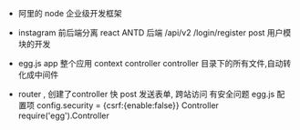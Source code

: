 - 阿里的 node 企业级开发框架
- instagram 前后端分离
    react ANTD
    后端 /api/v2
    /login/register  post
    用户模块的开发
- egg.js app 整个应用
    context controller
    controller 目录下的所有文件,自动转化成中间件

- router , 创建了controller  快
    post 发送表单, 跨站访问 有安全问题
    egg.js 配置项
    config.security = {csrf:{enable:false}}
    Controller require('egg').Controller